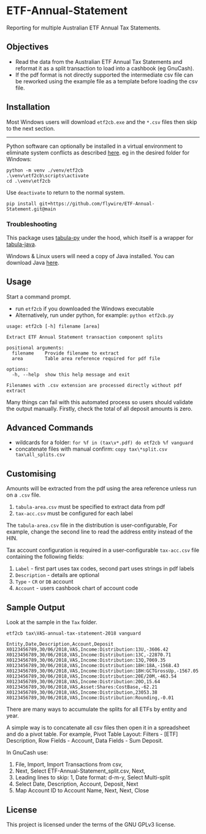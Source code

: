 # ETF-Annual-Statement

Reporting for multiple Australian ETF Annual Tax Statements.

## Objectives

* Read the data from the Australian ETF Annual Tax Statements and reformat it as
a split transaction to load into a cashbook (eg GnuCash).
* If the pdf format is not directly supported the intermediate csv file can be
reworked using the example file as a template before loading the csv file.

## Installation

Most Windows users will download `etf2cb.exe` and the `*.csv` files
then skip to the next section.

---

Python software can optionally be installed in a virtual environment to
eliminate system conflicts as described
[here](https://docs.python.org/3/library/venv.html).
eg in the desired folder for Windows:

```
python -m venv ./venv/etf2cb
.\venv\etf2cb\scripts\activate
cd .\venv\etf2cb
```
Use `deactivate` to return to the normal system.

```
pip install git+https://github.com/flywire/ETF-Annual-Statement.git@main
```

### Troubleshooting

This package uses [tabula-py](https://github.com/chezou/tabula-py) under the
hood, which itself is a wrapper for
[tabula-java](https://github.com/tabulapdf/tabula-java).

Windows & Linux users will need a copy of Java installed. You can download
Java [here](https://www.java.com/download/).

## Usage

Start a command prompt.

* run `etf2cb` if you downloaded the Windows executable
* Alternatively, run under python, for example:
    `python etf2cb.py`

```
usage: etf2cb [-h] filename [area]

Extract ETF Annual Statement transaction component splits

positional arguments:
  filename    Provide filename to extract
  area        Table area reference required for pdf file

options:
  -h, --help  show this help message and exit

Filenames with .csv extension are processed directly without pdf extract
```

Many things can fail with this automated process so users should validate the
output manually.
Firstly, check the total of all deposit amounts is zero.

## Advanced Commands

* wildcards for a folder:
    `for %f in (tax\v*.pdf) do etf2cb %f vanguard`
* concatenate files with manual confirm:
    `copy tax\*split.csv tax\all_splits.csv`

## Customising

Amounts will be extracted from the pdf using the area reference unless run on
a `.csv` file.

1. `tabula-area.csv` must be specified to extract data from pdf
1. `tax-acc.csv` must be configured for each label

The `tabula-area.csv` file in the distribution is user-configurable,
For example,
change the second line to read the address entity instead of the HIN.

Tax account configuration is required in a user-configurable `tax-acc.csv`
file containing the following fields:

1. `Label` - first part uses tax codes, second part uses strings in pdf labels
1. `Description` - details are optional
1. `Type` - `CR` or `DB` account
1. `Account` - users cashbook chart of account code

## Sample Output

Look at the sample in the `Tax` folder.

    etf2cb tax\VAS-annual-tax-statement-2018 vanguard

```csv
Entity,Date,Description,Account,Deposit
X0123456789,30/06/2018,VAS,Income:Distribution:13U,-3606.42
X0123456789,30/06/2018,VAS,Income:Distribution:13C,-22870.71
X0123456789,30/06/2018,VAS,Income:Distribution:13Q,7069.35
X0123456789,30/06/2018,VAS,Income:Distribution:18H:18A,-1568.43
X0123456789,30/06/2018,VAS,Income:Distribution:18H:GCTGrossUp,-1567.05
X0123456789,30/06/2018,VAS,Income:Distribution:20E/20M,-463.54
X0123456789,30/06/2018,VAS,Income:Distribution:20O,15.64
X0123456789,30/06/2018,VAS,Asset:Shares:CostBase,-62.21
X0123456789,30/06/2018,VAS,Income:Distribution,23053.38
X0123456789,30/06/2018,VAS,Income:Distribution:Rounding,-0.01
```

There are many ways to accumulate the splits for all ETFs by entity and year.

A simple way is to concatenate all csv files then open it in a spreadsheet
and do a pivot table.
For example, Pivot Table Layout:
Filters - [ETF] Description, Row Fields - Account, Data Fields - Sum Deposit.

In GnuCash use:
1. File, Import, Import Transactions from csv,
1. Next, Select ETF-Annual-Statement_split.csv, Next,
1. Leading lines to skip: 1, Date format: d-m-y, Select Multi-split
1. Select Date, Description, Account, Deposit, Next
1. Map Account ID to Account Name, Next, Next, Close


## License

This project is licensed under the terms of the GNU GPLv3 license.

